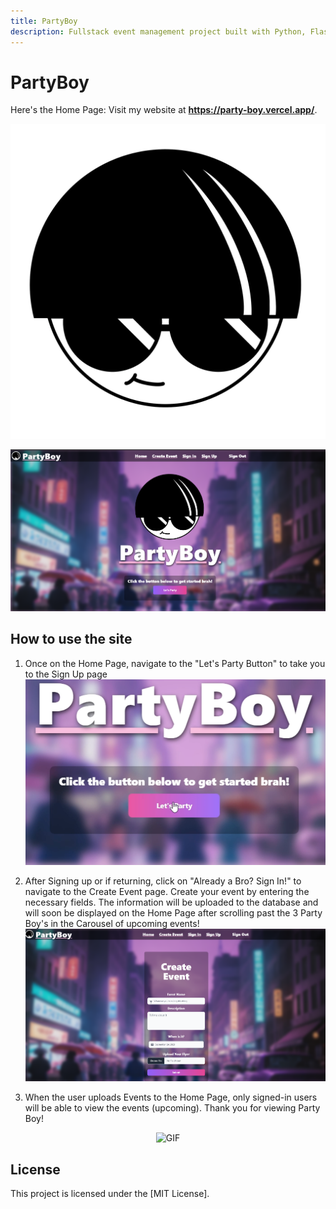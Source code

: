 ```yaml
---
title: PartyBoy
description: Fullstack event management project built with Python, Flask, React, Tailwind, and Flowbite.
---
```


# PartyBoy

Here's the Home Page:
Visit my website at **https://party-boy.vercel.app/**.

![Image](https://github.com/gonzalezbri/PartyBoy/blob/main/frontend/src/assets/images/whitefill.png)

![Image](https://github.com/gonzalezbri/PartyBoy/blob/main/frontend/src/assets/projectGifs/homepic.png)

## How to use the site


1. Once on the Home Page, navigate to the "Let's Party Button" to take you to the Sign Up page
![Image](https://github.com/gonzalezbri/PartyBoy/blob/main/frontend/src/assets/projectGifs/startpic.png)

2. After Signing up or if returning, click on "Already a Bro? Sign In!" to navigate to the Create Event page. Create your event by entering the necessary fields. The information will be uploaded to the database and will soon be displayed on the Home Page after scrolling past the 3 Party Boy's in the Carousel of upcoming events! 
![Image](https://github.com/gonzalezbri/PartyBoy/blob/main/frontend/src/assets/projectGifs/createevent.png)

3. When the user uploads Events to the Home Page, only signed-in users will be able to view the events (upcoming). Thank you for viewing Party Boy!

<!-- Centered and Larger GIF -->
<div style="text-align:center;">
  <img src="https://github.com/gonzalezbri/PartyBoy/blob/main/frontend/src/assets/projectGifs/maneuver.gif" alt="GIF" style="max-width:500px;">
</div>

## License

This project is licensed under the [MIT License].

